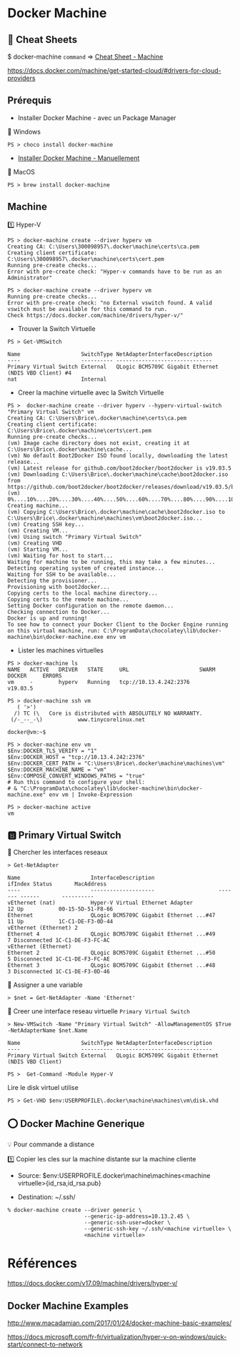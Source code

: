 # Docker Machine

## :whale: Cheat Sheets

$ docker-machine `command` => [Cheat Sheet - Machine](http://files.zeroturnaround.com/pdf/zt_docker_cheat_sheet.pdf)

https://docs.docker.com/machine/get-started-cloud/#drivers-for-cloud-providers

## Prérequis

* Installer Docker Machine - avec un Package Manager

:pushpin: Windows

```
PS > choco install docker-machine
```


* [Installer Docker Machine - Manuellement](https://docs.docker.com/v17.09/machine/install-machine/)   

:pushpin: MacOS

```
PS > brew install docker-machine
```

## Machine

:one: Hyper-V

```
PS > docker-machine create --driver hyperv vm
Creating CA: C:\Users\300098957\.docker\machine\certs\ca.pem
Creating client certificate: C:\Users\300098957\.docker\machine\certs\cert.pem
Running pre-create checks...
Error with pre-create check: "Hyper-v commands have to be run as an Administrator"
```

```
PS > docker-machine create --driver hyperv vm
Running pre-create checks...
Error with pre-create check: "no External vswitch found. A valid vswitch must be available for this command to run. 
Check https://docs.docker.com/machine/drivers/hyper-v/"
```

* Trouver la Switch Virtuelle


```
PS > Get-VMSwitch

Name                   SwitchType NetAdapterInterfaceDescription
----                   ---------- ------------------------------
Primary Virtual Switch External   QLogic BCM5709C Gigabit Ethernet (NDIS VBD Client) #4
nat                    Internal
```

* Creer la machine virtuelle avec la Switch Virtuelle

```
PS >  docker-machine create --driver hyperv --hyperv-virtual-switch "Primary Virtual Switch" vm
Creating CA: C:\Users\Brice\.docker\machine\certs\ca.pem
Creating client certificate: C:\Users\Brice\.docker\machine\certs\cert.pem
Running pre-create checks...
(vm) Image cache directory does not exist, creating it at C:\Users\Brice\.docker\machine\cache...
(vm) No default Boot2Docker ISO found locally, downloading the latest release...
(vm) Latest release for github.com/boot2docker/boot2docker is v19.03.5
(vm) Downloading C:\Users\Brice\.docker\machine\cache\boot2docker.iso from https://github.com/boot2docker/boot2docker/releases/download/v19.03.5/boot2docker.iso...
(vm) 0%....10%....20%....30%....40%....50%....60%....70%....80%....90%....100%
Creating machine...
(vm) Copying C:\Users\Brice\.docker\machine\cache\boot2docker.iso to C:\Users\Brice\.docker\machine\machines\vm\boot2docker.iso...
(vm) Creating SSH key...
(vm) Creating VM...
(vm) Using switch "Primary Virtual Switch"
(vm) Creating VHD
(vm) Starting VM...
(vm) Waiting for host to start...
Waiting for machine to be running, this may take a few minutes...
Detecting operating system of created instance...
Waiting for SSH to be available...
Detecting the provisioner...
Provisioning with boot2docker...
Copying certs to the local machine directory...
Copying certs to the remote machine...
Setting Docker configuration on the remote daemon...
Checking connection to Docker...
Docker is up and running!
To see how to connect your Docker Client to the Docker Engine running on this virtual machine, run: C:\ProgramData\chocolatey\lib\docker-machine\bin\docker-machine.exe env vm
```

* Lister les machines virtuelles

```
PS > docker-machine ls
NAME   ACTIVE   DRIVER   STATE     URL                      SWARM   DOCKER     ERRORS
vm     -        hyperv   Running   tcp://10.13.4.242:2376           v19.03.5
```

```
PS > docker-machine ssh vm
   ( '>')
  /) TC (\   Core is distributed with ABSOLUTELY NO WARRANTY.
 (/-_--_-\)           www.tinycorelinux.net

docker@vm:~$
```


```
PS > docker-machine env vm
$Env:DOCKER_TLS_VERIFY = "1"
$Env:DOCKER_HOST = "tcp://10.13.4.242:2376"
$Env:DOCKER_CERT_PATH = "C:\Users\Brice\.docker\machine\machines\vm"
$Env:DOCKER_MACHINE_NAME = "vm"
$Env:COMPOSE_CONVERT_WINDOWS_PATHS = "true"
# Run this command to configure your shell:
# & "C:\ProgramData\chocolatey\lib\docker-machine\bin\docker-machine.exe" env vm | Invoke-Expression
```


```
PS > docker-machine active
vm
```

## :b: Primary Virtual Switch

:pushpin: Chercher les interfaces reseaux 

```
> Get-NetAdapter

Name                      InterfaceDescription                    ifIndex Status       MacAddress
----                      --------------------                    ------- ------       ----------
vEthernet (nat)           Hyper-V Virtual Ethernet Adapter             12 Up           00-15-5D-51-F8-66
Ethernet                  QLogic BCM5709C Gigabit Ethernet ...#47      11 Up           1C-C1-DE-F3-0D-44
vEthernet (Ethernet) 2
Ethernet 4                QLogic BCM5709C Gigabit Ethernet ...#49       7 Disconnected 1C-C1-DE-F3-FC-AC
vEthernet (Ethernet)
Ethernet 2                QLogic BCM5709C Gigabit Ethernet ...#50       5 Disconnected 1C-C1-DE-F3-FC-AE
Ethernet 3                QLogic BCM5709C Gigabit Ethernet ...#48       3 Disconnected 1C-C1-DE-F3-0D-46
```

:pushpin: Assigner a une variable

```
> $net = Get-NetAdapter -Name 'Ethernet'
```

:pushpin: Creer une interface reseau virtuelle `Primary Virtual Switch`

```
> New-VMSwitch -Name "Primary Virtual Switch" -AllowManagementOS $True -NetAdapterName $net.Name

Name                   SwitchType NetAdapterInterfaceDescription
----                   ---------- ------------------------------
Primary Virtual Switch External   QLogic BCM5709C Gigabit Ethernet (NDIS VBD Client)
```



```
PS >  Get-Command -Module Hyper-V
```

Lire le disk virtuel utilise

```
PS > Get-VHD $env:USERPROFILE\.docker\machine\machines\vm\disk.vhd
```

## :o: Docker Machine Generique 

:bulb: Pour commande a distance 

:one: Copier les cles sur la machine distante sur la machine cliente 

* Source: $env:USERPROFILE\.docker\machine\machines\<machine virtuelle>\{id_rsa,id_rsa.pub}

* Destination: ~/.ssh/<machine virtuelle> 

```
% docker-machine create --driver generic \
                        --generic-ip-address=10.13.2.45 \
                        --generic-ssh-user=docker \
                        --generic-ssh-key ~/.ssh/<machine virtuelle> \   
                        <machine virtuelle>
```




# Références 


https://docs.docker.com/v17.09/machine/drivers/hyper-v/

## Docker Machine Examples

http://www.macadamian.com/2017/01/24/docker-machine-basic-examples/

https://docs.microsoft.com/fr-fr/virtualization/hyper-v-on-windows/quick-start/connect-to-network

